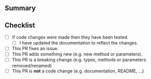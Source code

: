 ## Summary

<!-- What is this pull request for? -->

## Checklist

<!-- Put an x inside [ ] to check it, like so: [x] -->

- [ ] If code changes were made then they have been tested.
    - [ ] I have updated the documentation to reflect the changes.
- [ ] This PR fixes an issue.
- [ ] This PR adds something new (e.g. new method or parameters).
- [ ] This PR is a breaking change (e.g. types, methods or parameters removed/renamed)
- [ ] This PR is **not** a code change (e.g. documentation, README, ...)
